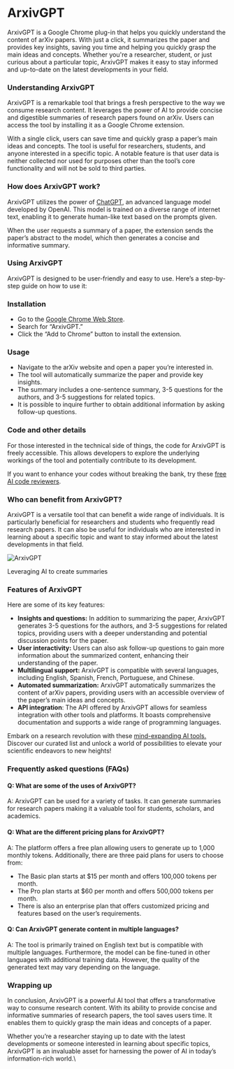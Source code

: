 # ArxivGPT

ArxivGPT is a Google Chrome plug-in that helps you quickly understand the content of arXiv papers. With just a click, it summarizes the paper and provides key insights, saving you time and helping you quickly grasp the main ideas and concepts. Whether you're a researcher, student, or just curious about a particular topic, ArxivGPT makes it easy to stay informed and up-to-date on the latest developments in your field.

### Understanding ArxivGPT

ArxivGPT is a remarkable tool that brings a fresh perspective to the way we consume research content. It leverages the power of AI to provide concise and digestible summaries of research papers found on arXiv. Users can access the tool by installing it as a Google Chrome extension.

With a single click, users can save time and quickly grasp a paper’s main ideas and concepts. The tool is useful for researchers, students, and anyone interested in a specific topic. A notable feature is that user data is neither collected nor used for purposes other than the tool’s core functionality and will not be sold to third parties​​.

### How does ArxivGPT work?

ArxivGPT utilizes the power of [ChatGPT](https://ambcrypto.com/blog/what-does-gpt-stand-for-in-chat-gpt-everything-you-need-to-know/), an advanced language model developed by OpenAI. This model is trained on a diverse range of internet text, enabling it to generate human-like text based on the prompts given.&#x20;

When the user requests a summary of a paper, the extension sends the paper’s abstract to the model, which then generates a concise and informative summary.

### Using ArxivGPT

ArxivGPT is designed to be user-friendly and easy to use. Here’s a step-by-step guide on how to use it:

### Installation

* Go to the [Google Chrome Web Store](https://chrome.google.com/webstore/detail/arxivgpt/fbbfpcjhnnklhmncjickdipdlhoddjoh).
* Search for “ArxivGPT.”
* Click the “Add to Chrome” button to install the extension.

### Usage

* Navigate to the arXiv website and open a paper you’re interested in.
* The tool will automatically summarize the paper and provide key insights.
* The summary includes a one-sentence summary, 3-5 questions for the authors, and 3-5 suggestions for related topics​.
* It is possible to inquire further to obtain additional information by asking follow-up questions.

### Code and other details

For those interested in the technical side of things, the code for ArxivGPT is freely accessible. This allows developers to explore the underlying workings of the tool and potentially contribute to its development.

If you want to enhance your codes without breaking the bank, try these [free AI code reviewers](https://ambcrypto.com/blog/ai-code-reviewer-9-free-alternatives-for-code-reviews/).

### Who can benefit from ArxivGPT?&#x20;

ArxivGPT is a versatile tool that can benefit a wide range of individuals. It is particularly beneficial for researchers and students who frequently read research papers. It can also be useful for individuals who are interested in learning about a specific topic and want to stay informed about the latest developments in that field.

![ArxivGPT](https://ambcrypto.com/blog/wp-content/uploads/2023/06/promptgeniussss-compressed.jpg)

Leveraging AI to create summaries

### Features of ArxivGPT

Here are some of its key features:

* **Insights and questions:** In addition to summarizing the paper, ArxivGPT generates 3-5 questions for the authors, and 3-5 suggestions for related topics, providing users with a deeper understanding and potential discussion points for the paper​.
* **User interactivity:** Users can also ask follow-up questions to gain more information about the summarized content, enhancing their understanding of the paper​.
* **Multilingual support:** ArxivGPT is compatible with several languages, including English, Spanish, French, Portuguese, and Chinese.
* **Automated summarization:** ArxivGPT automatically summarizes the content of arXiv papers, providing users with an accessible overview of the paper’s main ideas and concepts​.
* **API integration**: The API offered by ArxivGPT allows for seamless integration with other tools and platforms. It boasts comprehensive documentation and supports a wide range of programming languages.

Embark on a research revolution with these [mind-expanding AI tools.](https://opentools.ai/category/research/?utm\_source=ambcrypto.com) Discover our curated list and unlock a world of possibilities to elevate your scientific endeavors to new heights!

### Frequently asked questions (FAQs)&#x20;

#### Q: What are some of the uses of ArxivGPT?&#x20;

A: ArxivGPT can be used for a variety of tasks. It can generate summaries for research papers making it a valuable tool for students, scholars, and academics.&#x20;

#### Q: What are the different pricing plans for ArxivGPT?&#x20;

A: The platform offers a free plan allowing users to generate up to 1,000 monthly tokens. Additionally, there are three paid plans for users to choose from:

* The Basic plan starts at $15 per month and offers 100,000 tokens per month.&#x20;
* The Pro plan starts at $60 per month and offers 500,000 tokens per month.&#x20;
* There is also an enterprise plan that offers customized pricing and features based on the user’s requirements​.

#### Q: Can ArxivGPT generate content in multiple languages?&#x20;

A: The tool is primarily trained on English text but is compatible with multiple languages. Furthermore, the model can be fine-tuned in other languages with additional training data. However, the quality of the generated text may vary depending on the language​.

### Wrapping up

In conclusion, ArxivGPT is a powerful AI tool that offers a transformative way to consume research content. With its ability to provide concise and informative summaries of research papers, the tool saves users time. It enables them to quickly grasp the main ideas and concepts of a paper.

Whether you’re a researcher staying up to date with the latest developments or someone interested in learning about specific topics, ArxivGPT is an invaluable asset for harnessing the power of AI in today’s information-rich world.\
